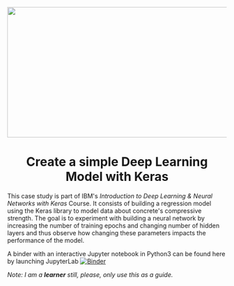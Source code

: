 <p align="center">
  <img width="600" height="300" src="https://github.com/prislb/Simple-Deep-Learning-Model-Keras/blob/main/keras-nn.png">
</p>

<h1 align="center"> Create a simple Deep Learning Model with Keras </h1>

This case study is part of IBM's *Introduction to Deep Learning & Neural Networks with Keras* Course. It consists of building a regression model using the Keras library to model data about concrete's compressive strength. The goal is to experiment with building a neural network by increasing the number of training epochs and changing number of hidden layers and thus observe how changing these parameters impacts the performance of the model.

A binder with an interactive Jupyter notebook in Python3 can be found here by launching JupyterLab [![Binder](http://mybinder.org/badge.svg)](https://mybinder.org/v2/gh/prislb/Simple-Deep-Learning-Model-Keras/main?urlpath=lab)

*Note: I am a **learner** still, please, only use this as a guide.*
